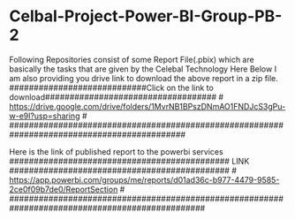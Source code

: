 # Celbal-Project-Power-BI-Group-PB-2
Following Repositories consist of some Report File(.pbix) which are basically the tasks that are given by the Celebal Technology 
Here Below I am also providing you drive link to download the above report in a zip file. 
                      ############################Click on the link to download###################################
                      #    https://drive.google.com/drive/folders/1MvrNB1BPszDNmAO1FNDJcS3gPu-w-e9l?usp=sharing  #
                      ############################################################################################
                      
  Here is the link of published report to the powerbi services
                      ############################################# LINK #############################################
                      # https://app.powerbi.com/groups/me/reports/d01ad36c-b977-4479-9585-2ce0f09b7de0/ReportSection #
                      ################################################################################################
